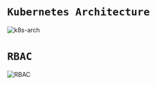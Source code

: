 # `Kubernetes Architecture`
![k8s-arch](https://github.com/kul-samples/genesys-k8s-nov-2021/blob/main/k8s-architecture.PNG?raw=true)
# `RBAC`
![RBAC](https://github.com/kul-samples/genesys-k8s-nov-2021/blob/main/RBAC.PNG?raw=true)
